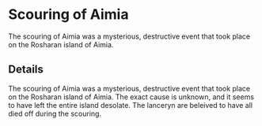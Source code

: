 # Scouring of Aimia
The scouring of Aimia was a mysterious, destructive event that took place on the Rosharan island of Aimia.

## Details
The scouring of Aimia was a mysterious, destructive event that took place on the Rosharan island of Aimia. The exact cause is unknown, and it seems to have left the entire island desolate. The lanceryn are beleived to have all died off during the scouring.
